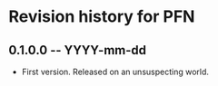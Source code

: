 # Revision history for PFN

## 0.1.0.0 -- YYYY-mm-dd

* First version. Released on an unsuspecting world.
